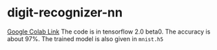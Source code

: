# digit-recognizer-nn
[Google Colab Link](https://colab.research.google.com/drive/1_dVQoTu1arv1OVpx_RqnwQB8slYLv-sI)
The code is in tensorflow 2.0 beta0.
The accuracy is about 97%.
The trained model is also given in `mnist.h5`
